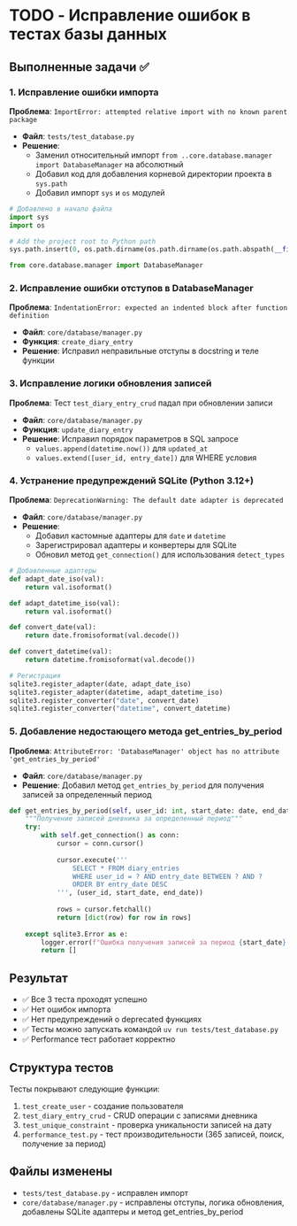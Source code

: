 # TODO - Исправление ошибок в тестах базы данных

## Выполненные задачи ✅

### 1. Исправление ошибки импорта
**Проблема**: `ImportError: attempted relative import with no known parent package`
- **Файл**: `tests/test_database.py`
- **Решение**: 
  - Заменил относительный импорт `from ..core.database.manager import DatabaseManager` на абсолютный
  - Добавил код для добавления корневой директории проекта в `sys.path`
  - Добавил импорт `sys` и `os` модулей

```python
# Добавлено в начало файла
import sys
import os

# Add the project root to Python path
sys.path.insert(0, os.path.dirname(os.path.dirname(os.path.abspath(__file__))))

from core.database.manager import DatabaseManager
```

### 2. Исправление ошибки отступов в DatabaseManager
**Проблема**: `IndentationError: expected an indented block after function definition`
- **Файл**: `core/database/manager.py`
- **Функция**: `create_diary_entry`
- **Решение**: Исправил неправильные отступы в docstring и теле функции

### 3. Исправление логики обновления записей
**Проблема**: Тест `test_diary_entry_crud` падал при обновлении записи
- **Файл**: `core/database/manager.py`
- **Функция**: `update_diary_entry`
- **Решение**: Исправил порядок параметров в SQL запросе
  - `values.append(datetime.now())` для `updated_at`
  - `values.extend([user_id, entry_date])` для WHERE условия

### 4. Устранение предупреждений SQLite (Python 3.12+)
**Проблема**: `DeprecationWarning: The default date adapter is deprecated`
- **Файл**: `core/database/manager.py`
- **Решение**: 
  - Добавил кастомные адаптеры для `date` и `datetime`
  - Зарегистрировал адаптеры и конвертеры для SQLite
  - Обновил метод `get_connection()` для использования `detect_types`

```python
# Добавленные адаптеры
def adapt_date_iso(val):
    return val.isoformat()

def adapt_datetime_iso(val):
    return val.isoformat()

def convert_date(val):
    return date.fromisoformat(val.decode())

def convert_datetime(val):
    return datetime.fromisoformat(val.decode())

# Регистрация
sqlite3.register_adapter(date, adapt_date_iso)
sqlite3.register_adapter(datetime, adapt_datetime_iso)
sqlite3.register_converter("date", convert_date)
sqlite3.register_converter("datetime", convert_datetime)
```

### 5. Добавление недостающего метода get_entries_by_period
**Проблема**: `AttributeError: 'DatabaseManager' object has no attribute 'get_entries_by_period'`
- **Файл**: `core/database/manager.py`
- **Решение**: Добавил метод `get_entries_by_period` для получения записей за определенный период

```python
def get_entries_by_period(self, user_id: int, start_date: date, end_date: date) -> List[Dict]:
    """Получение записей дневника за определенный период"""
    try:
        with self.get_connection() as conn:
            cursor = conn.cursor()
            
            cursor.execute('''
                SELECT * FROM diary_entries 
                WHERE user_id = ? AND entry_date BETWEEN ? AND ?
                ORDER BY entry_date DESC
            ''', (user_id, start_date, end_date))
            
            rows = cursor.fetchall()
            return [dict(row) for row in rows]
            
    except sqlite3.Error as e:
        logger.error(f"Ошибка получения записей за период {start_date}-{end_date}: {e}")
        return []
```

## Результат
- ✅ Все 3 теста проходят успешно
- ✅ Нет ошибок импорта
- ✅ Нет предупреждений о deprecated функциях
- ✅ Тесты можно запускать командой `uv run tests/test_database.py`
- ✅ Performance тест работает корректно

## Структура тестов
Тесты покрывают следующие функции:
1. `test_create_user` - создание пользователя
2. `test_diary_entry_crud` - CRUD операции с записями дневника
3. `test_unique_constraint` - проверка уникальности записей на дату
4. `performance_test.py` - тест производительности (365 записей, поиск, получение за период)

## Файлы изменены
- `tests/test_database.py` - исправлен импорт
- `core/database/manager.py` - исправлены отступы, логика обновления, добавлены SQLite адаптеры и метод get_entries_by_period
